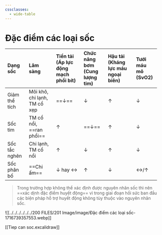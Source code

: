 ```yaml
---
cssclasses:
  - wide-table
---
```


# Đặc điểm các loại sốc

| Dạng sốc       | Lâm sàng                     | Tiền tải<br>(Áp lực động mạch phổi bít) | Chức năng bơm<br>(Cung lượng tim) | Hậu tải<br>(Kháng lực máu ngoại biên) | Tưới máu mô<br>(SvO2) |
| :--------------- | :--------------------------- | :---------------------------------------------- | :---------------------------------- | :------------------------------------------ | :---------------------- |
| Giảm thể tích | Môi khô, chi lạnh, TM cổ xẹp | ==↓==                                           | ↓                                   | ↑                                           | ↓                       |
| Sốc tim         | TM cổ nổi, ==ran phổi==      | ↑                                               | ==↓==                               | ↑                                           | ↓                       |
| Sốc tắc nghẽn    | Chi lạnh, TM cổ nổi          | ↑                                               | ↓                                   | ↑                                           | ↓                       |
| Sốc phân bố    | ==Chi ấm==                   | ↓ hay ↔                                         | ↑                                   | ↓                                           | ↔/↑                     |

> Trong trường hợp không thể xác định được nguyên nhân sốc thì nên ==xác dịnh đặc điểm huyết động== vì trong giai đoạn hồi sức ban đầu các biện pháp hỗ trợ huyết động không tùy thuộc vào nguyên nhân sốc.

![[../../../../../../200 FILES/201 Image/image/Đặc điểm các loại sốc-1716739357553.webp]]

[[Tiep can soc.excalidraw]]